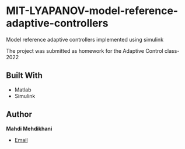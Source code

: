 # MIT-LYAPANOV-model-reference-adaptive-controllers
Model reference adaptive controllers implemented using simulink

The project was submitted as homework for the Adaptive Control class-2022


## Built With

- Matlab
- Simulink


## Author

**Mahdi Mehdikhani**
- [Email](mailto:mahdi.mehdikhani@gmail.com?subject=Hi "Hi!")
